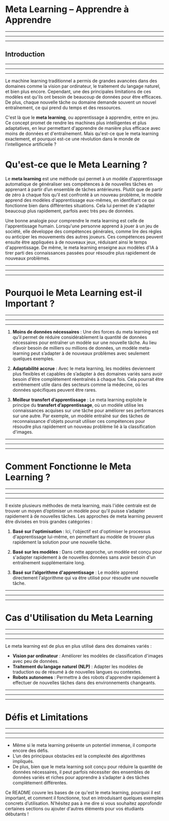 # Meta Learning – Apprendre à Apprendre

----------------------------
----------------------------
----------------------------
## Introduction
----------------------------
----------------------------
----------------------------

Le machine learning traditionnel a permis de grandes avancées dans des domaines comme la vision par ordinateur, le traitement du langage naturel, et bien plus encore. Cependant, une des principales limitations de ces modèles est qu'ils ont besoin de beaucoup de données pour être efficaces. De plus, chaque nouvelle tâche ou domaine demande souvent un nouvel entraînement, ce qui prend du temps et des ressources. 

C'est là que le **meta learning**, ou apprentissage à apprendre, entre en jeu. Ce concept promet de rendre les machines plus intelligentes et plus adaptatives, en leur permettant d'apprendre de manière plus efficace avec moins de données et d'entraînement. Mais qu'est-ce que le meta learning exactement, et pourquoi est-ce une révolution dans le monde de l’intelligence artificielle ?

# Qu'est-ce que le Meta Learning ?

Le **meta learning** est une méthode qui permet à un modèle d'apprentissage automatique de généraliser ses compétences à de nouvelles tâches en apprenant à partir d’un ensemble de tâches antérieures. Plutôt que de partir de zéro à chaque fois qu’il est confronté à un nouveau problème, le modèle apprend des modèles d'apprentissage eux-mêmes, en identifiant ce qui fonctionne bien dans différentes situations. Cela lui permet de s'adapter beaucoup plus rapidement, parfois avec très peu de données.

Une bonne analogie pour comprendre le meta learning est celle de l'apprentissage humain. Lorsqu'une personne apprend à jouer à un jeu de société, elle développe des compétences générales, comme lire des règles ou anticiper les mouvements des autres joueurs. Ces compétences peuvent ensuite être appliquées à de nouveaux jeux, réduisant ainsi le temps d'apprentissage. De même, le meta learning enseigne aux modèles d'IA à tirer parti des connaissances passées pour résoudre plus rapidement de nouveaux problèmes.

----------------------------
----------------------------
----------------------------
# Pourquoi le Meta Learning est-il Important ?
----------------------------
----------------------------
----------------------------

1. **Moins de données nécessaires** : Une des forces du meta learning est qu’il permet de réduire considérablement la quantité de données nécessaires pour entraîner un modèle sur une nouvelle tâche. Au lieu d’avoir besoin de milliers ou millions de données, un modèle meta-learning peut s’adapter à de nouveaux problèmes avec seulement quelques exemples.

2. **Adaptabilité accrue** : Avec le meta learning, les modèles deviennent plus flexibles et capables de s’adapter à des domaines variés sans avoir besoin d'être complètement réentraînés à chaque fois. Cela pourrait être extrêmement utile dans des secteurs comme la médecine, où les données spécifiques peuvent être rares.

3. **Meilleur transfert d’apprentissage** : Le meta learning exploite le principe du **transfert d’apprentissage**, où un modèle utilise les connaissances acquises sur une tâche pour améliorer ses performances sur une autre. Par exemple, un modèle entraîné sur des tâches de reconnaissance d'objets pourrait utiliser ces compétences pour résoudre plus rapidement un nouveau problème lié à la classification d'images.

----------------------------
----------------------------
----------------------------
# Comment Fonctionne le Meta Learning ?
----------------------------
----------------------------
----------------------------

Il existe plusieurs méthodes de meta learning, mais l'idée centrale est de trouver un moyen d’optimiser un modèle pour qu'il puisse s’adapter rapidement à de nouvelles tâches. Les approches de meta learning peuvent être divisées en trois grandes catégories :

1. **Basé sur l'optimisation** : Ici, l'objectif est d'optimiser le processus d'apprentissage lui-même, en permettant au modèle de trouver plus rapidement la solution pour une nouvelle tâche.
   
2. **Basé sur les modèles** : Dans cette approche, un modèle est conçu pour s'adapter rapidement à de nouvelles données sans avoir besoin d'un entraînement supplémentaire long.
   
3. **Basé sur l’algorithme d'apprentissage** : Le modèle apprend directement l'algorithme qui va être utilisé pour résoudre une nouvelle tâche.

----------------------------
----------------------------
----------------------------
# Cas d'Utilisation du Meta Learning
----------------------------
----------------------------
----------------------------

Le meta learning est de plus en plus utilisé dans des domaines variés :

- **Vision par ordinateur** : Améliorer les modèles de classification d'images avec peu de données.
- **Traitement du langage naturel (NLP)** : Adapter les modèles de traduction ou de résumé à de nouvelles langues ou contextes.
- **Robots autonomes** : Permettre à des robots d'apprendre rapidement à effectuer de nouvelles tâches dans des environnements changeants.

----------------------------
----------------------------
----------------------------
# Défis et Limitations
----------------------------
----------------------------
----------------------------

- Même si le meta learning présente un potentiel immense, il comporte encore des défis. 
- L’un des principaux obstacles est la complexité des algorithmes impliqués.
- De plus, bien que le meta learning soit conçu pour réduire la quantité de données nécessaires, il peut parfois nécessiter des ensembles de données variés et riches pour apprendre à s’adapter à des tâches complètement différentes.


Ce README couvre les bases de ce qu'est le meta learning, pourquoi il est important, et comment il fonctionne, tout en introduisant quelques exemples concrets d’utilisation. N'hésitez pas à me dire si vous souhaitez approfondir certaines sections ou ajouter d'autres éléments pour vos étudiants débutants !
